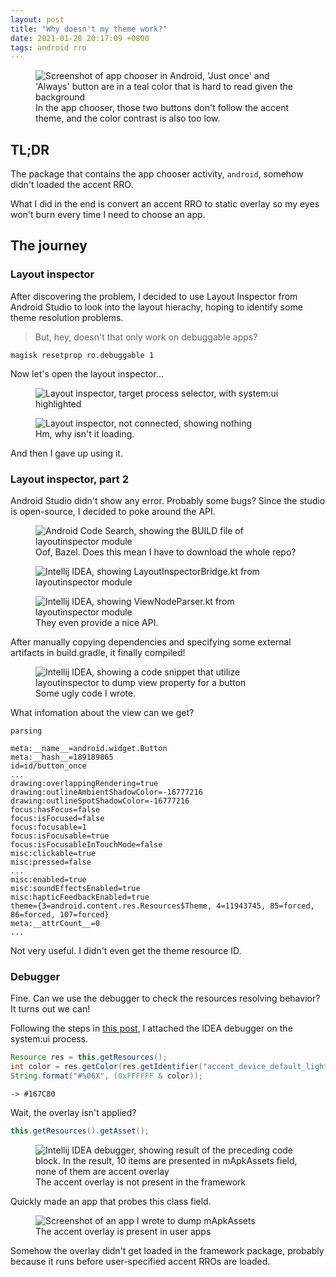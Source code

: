 ```yaml
---
layout: post
title: "Why doesn't my theme work?"
date: 2021-01-28 20:17:09 +0800
tags: android rro
---
```

<figure>
  <img src="{{ site.baseurl }}/assets/framework-accent-rro/chooser.png" alt="Screenshot of app chooser in Android, 'Just once' and 'Always' button are in a teal color that is hard to read given the background">
  <figcaption>In the app chooser, those two buttons don't follow the accent theme, and the color contrast is also too low.</figcaption>
</figure>

## TL;DR

The package that contains the app chooser activity, `android`, somehow didn't loaded the accent RRO.

What I did in the end is convert an accent RRO to static overlay so my eyes won't burn every time I need to choose an app.

## The journey

### Layout inspector
After discovering the problem, I decided to use Layout Inspector from Android Studio to look into the layout hierachy, hoping to identify some theme resolution problems.

> But, hey, doesn't that only work on debuggable apps?

```shell
magisk resetprop ro.debuggable 1
```
Now let's open the layout inspector...

<figure>
  <img src="{{ site.baseurl }}/assets/framework-accent-rro/inspector-process-system.png" alt="Layout inspector, target process selector, with system:ui highlighted">
</figure>


<figure>
  <img src="{{ site.baseurl }}/assets/framework-accent-rro/inspector-empty.png" alt="Layout inspector, not connected, showing nothing">
  <figcaption>Hm, why isn't it loading.</figcaption>
</figure>

And then I gave up using it.

### Layout inspector, part 2
Android Studio didn't show any error. Probably some bugs?
Since the studio is open-source, I decided to poke around the API.
<figure>
  <img src="{{ site.baseurl }}/assets/framework-accent-rro/inspector-bazel-build.png" alt="Android Code Search, showing the BUILD file of layoutinspector module">
  <figcaption>Oof, Bazel. Does this mean I have to download the whole repo?</figcaption>
</figure>

<figure>
  <img src="{{ site.baseurl }}/assets/framework-accent-rro/inspector-bridge.png" alt="Intellij IDEA, showing LayoutInspectorBridge.kt from layoutinspector module">
</figure>

<figure>
  <img src="{{ site.baseurl }}/assets/framework-accent-rro/inspector-view-node-parser.png" alt="Intellij IDEA, showing ViewNodeParser.kt from layoutinspector module">
  <figcaption>They even provide a nice API.</figcaption>
</figure>

After manually copying dependencies and specifying some external artifacts in build.gradle, it finally compiled!

<figure>
  <img src="{{ site.baseurl }}/assets/framework-accent-rro/inspectorlib-example-code.png" alt="Intellij IDEA, showing a code snippet that utilize layoutinspector to dump view property for a button">
  <figcaption>Some ugly code I wrote.</figcaption>
</figure>

What infomation about the view can we get?
```
parsing

meta:__name__=android.widget.Button
meta:__hash__=189189865
id=id/button_once
...
drawing:overlappingRendering=true
drawing:outlineAmbientShadowColor=-16777216
drawing:outlineSpotShadowColor=-16777216
focus:hasFocus=false
focus:isFocused=false
focus:focusable=1
focus:isFocusable=true
focus:isFocusableInTouchMode=false
misc:clickable=true
misc:pressed=false
...
misc:enabled=true
misc:soundEffectsEnabled=true
misc:hapticFeedbackEnabled=true
theme={3=android.content.res.Resources$Theme, 4=11943745, 85=forced, 86=forced, 107=forced}
meta:__attrCount__=0
...
```
Not very useful. I didn't even get the theme resource ID.

### Debugger
Fine. Can we use the debugger to check the resources resolving behavior? It turns out we can!

Following the steps in [this post](https://medium.com/@ghxst.dev/static-analysis-and-debugging-on-android-using-smalidea-jdwp-and-adb-b073e6b9ae48), I attached the IDEA debugger on the system:ui process.

```java
Resource res = this.getResources();
int color = res.getColor(res.getIdentifier("accent_device_default_light", "color", "android");
String.format("#%06X", (0xFFFFFF & color));
```
```
-> #167C80
```
Wait, the overlay isn't applied?
```java
this.getResources().getAsset();
```
<figure>
  <img src="{{ site.baseurl }}/assets/framework-accent-rro/debugger-apkassets.png" alt="Intellij IDEA debugger, showing result of the preceding code block. In the result, 10 items are presented in mApkAssets field, none of them are accent overlay">
  <figcaption>The accent overlay is not present in the framework</figcaption>
</figure>

Quickly made an app that probes this class field.
<figure>
  <img src="{{ site.baseurl }}/assets/framework-accent-rro/user-app-apkassets.png" alt="Screenshot of an app I wrote to dump mApkAssets">
  <figcaption>The accent overlay is present in user apps</figcaption>
</figure>

Somehow the overlay didn't get loaded in the framework package, probably because it runs before user-specified accent RROs are loaded.

